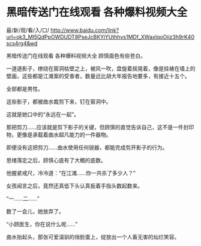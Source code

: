 # 黑暗传送门在线观看 各种爆料视频大全

最/新/观/看/入/口/ http://www.baidu.com/link?url=ok3_Ml5QdPpOWDUDT8PseJcBKYiYUthhvs1MDf_XWaxIqoOiiz3h9rK40scs4rg4&wd


黑暗传送门在线观看 各种爆料视频大全
顾慎面色有些苍白。

一道道影子，缭绕在窑洞枯壁之上，被风一吹，盘旋着摇晃着，像是挂裱在墙上的壁画，这些都是江滩案的受害者，数量远比胡大年报告地要多，有接近十五个。

全部都是男性。

这些影子，都被曲水裁剪下来，钉在窑洞中。

这就是她口中的“永远在一起”。

那把剪刀……应该就是剪下影子的关键，但顾慎的直觉告诉自己，这不是一件封印物，更像是承载着曲水超凡能力的一件器物。

即便没有这把剪刀……曲水使用任何锐器，都能完成剪开影子的行为。

思绪落定之后，顾慎心底有了大概的底数。

他握紧戒尺，冷冷道：“在江滩……你一共杀了多少人？”

女孩闻言之后，竟然还真低下头认真扳着手指头数起数来。

“一……二……”

数了一会儿，她放弃了。

“小顾医生，你在说什么呢……”

曲水抬起头，那张可爱温驯的俏脸蛋上，绽放出一个人畜无害的灿烂笑容。
